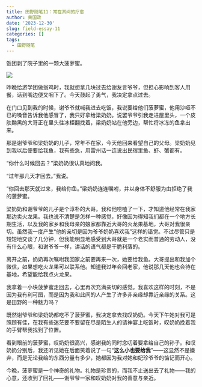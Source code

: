 ```yaml
---
title: 田野随笔11：常在其间的疗愈
author: 黄国政
date: '2023-12-30'
slug: field-essay-11
categories: []
tags:
  - 田野随笔
---
```


<!--more-->

饭团剥了院子里的一颗大菠萝蜜。

![](/images/posts/2023/12/12-30-boluo.jpg)

昨晚给游学团做翁鸡时，我就想拿几块过去给谢友言爷爷，但担心影响到客人用餐，话到嘴边便又咽下了。今天鼓起了勇气，我决定拿点过去。

在门口见到我的时候，谢爷爷就喊我进去吃饭，我说要给他们菠萝蜜，他用沙哑不已的嗓音告诉我他感冒了，我只好拿给梁奶奶。说罢爷爷引我走进屋里头，一个皮肤黝黑的大哥正在里头往冰柜翻找着，梁奶奶站在他旁边，帮忙将冰冻的鱼拿出来。

那是谢爷爷和梁奶奶的儿子，常年不在家，今天他回来看望自己的父母。梁奶奶见到我以后便要给我鱼，我有些急，用雷州话一连说出民宿里鱼、虾、蟹都有。

“你什么时候回去？”梁奶奶很认真地问我。

“过年那几天才回去。”我说。

“你回去那天就过来，我给你鱼。”梁奶奶连连嘱咐，并以身体不舒服为由拒绝了我的菠萝蜜。

梁奶奶和谢爷爷的儿子是个淳朴的大哥。我和他唠嗑了一下，才知道他经常在我家那边卖火龙果。我也说不清楚是怎样一种感觉，好像因为得知我们都在一个地方长期生活，以及我的家乡和我母亲的娘家都靠近大哥的火龙果基地，大哥对我很亲切。虽然我一度产生“他的亲切是因为爷爷奶奶喜欢我”这样的错觉。不过尽管只是短短地交谈了几分钟，但我能明显地感受到大哥就是一个老实而普通的劳动人，没有什么心眼，和谢爷爷一样，讲话的语气都是干脆利落的。

离开之前，奶奶再次嘱咐我回家之前要再来一次，她要给我鱼。大哥提出和我加个微信，如果想吃火龙果可以联系他。知道我过年会回老家，他说那几天他也会待在基地，希望能给我点火龙果。

我拿着一小块菠萝蜜走回去，心里再次充满亲切的感觉。我喜欢这样的时刻，不是因为我有利可图，而是因为我和此间的人产生了许多非亲缘却靠近亲缘的关系。这是田野的一种魅力吗？

既然谢爷爷和梁奶奶都吃不了菠萝蜜，我决定拿去找叹奶奶。今天下午她对我可是照顾有佳，在我有些迷茫要不要留在尽是陌生人的请神宴上吃饭时，叹奶奶挽着我的手臂帮我找到了位置。

看到眼前的菠萝蜜，叹奶奶很高兴，感谢我的同时念叨着要拿给自己的孙子。和叹奶奶分别后，我还听见她在后面笑着说了一句“**这么小也要给我**”——这显然不是嫌弃，而是无论我给的东西分量有多少，她都因为我对她和妃珍爷爷的惦记而开心。

今晚，菠萝蜜是一个神奇的礼物。礼物是珍贵的，而我不止送出去了礼物——我的心意，还收到了回礼——谢爷爷一家和叹奶奶对我的善意与亲近。